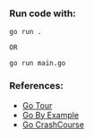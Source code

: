 ### Run code with: 

```
go run . 

OR 

go run main.go

```

### References:

- [Go Tour](https://go.dev/tour/list)
- [Go By Example](https://gobyexample.com/)
- [Go CrashCourse](https://www.youtube.com/watch?v=SqrbIlUwR0U)